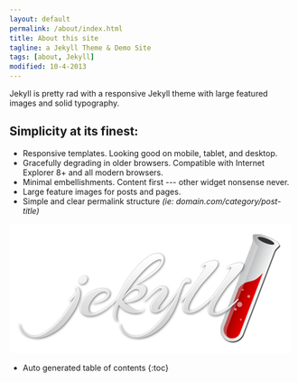 ```yaml
---
layout: default
permalink: /about/index.html
title: About this site
tagline: a Jekyll Theme & Demo Site
tags: [about, Jekyll]
modified: 10-4-2013
---
```


<div class="col-xs-12 col-sm-9"  markdown="1">


Jekyll is pretty rad with a responsive Jekyll theme with large featured images and solid typography. 

## Simplicity at its finest:

* Responsive templates. Looking good on mobile, tablet, and desktop.
* Gracefully degrading in older browsers. Compatible with Internet Explorer 8+ and all modern browsers. 
* Minimal embellishments. Content first --- other widget nonsense never.
* Large feature images for posts and pages.
* Simple and clear permalink structure *(ie: domain.com/category/post-title)*

![Jekyll Logo](/theme/img/jlogo-2x.png "Example of inserting an image.")

</div>

<section id="table-of-contents" class="toc col-xs-6 col-sm-3 sidebar-offcanvas">
<div class="well sidebar-nav nav">
<div id="drawer" markdown="1">

*  Auto generated table of contents
{:toc}

</div>
</div>
</section><!-- /#table-of-contents -->
